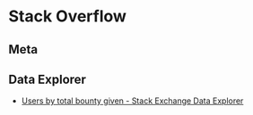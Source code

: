 # Stack Overflow

## Meta

## Data Explorer

* [Users by total bounty given - Stack Exchange Data Explorer](https://data.stackexchange.com/stackoverflow/query/1159014/users-by-total-bounty-given)
